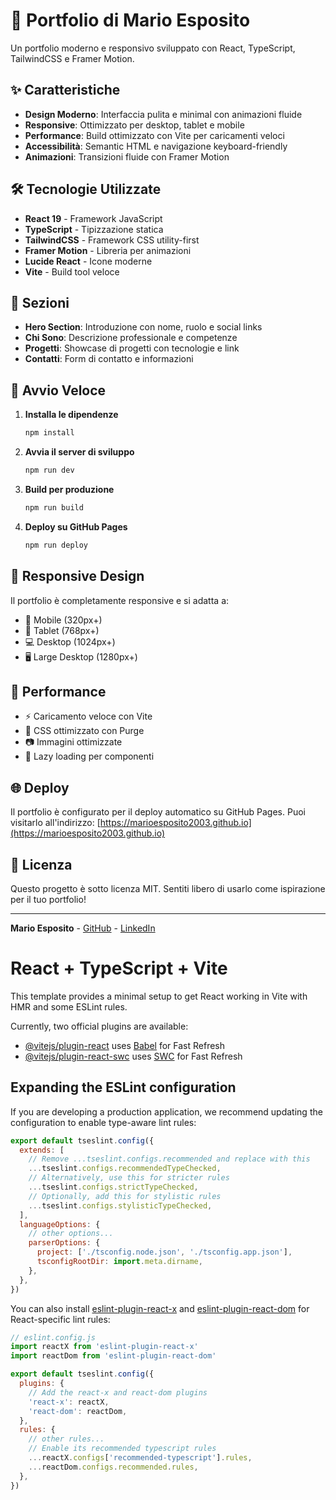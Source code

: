 # 🚀 Portfolio di Mario Esposito

Un portfolio moderno e responsivo sviluppato con React, TypeScript, TailwindCSS e Framer Motion.

## ✨ Caratteristiche

- **Design Moderno**: Interfaccia pulita e minimal con animazioni fluide
- **Responsive**: Ottimizzato per desktop, tablet e mobile
- **Performance**: Build ottimizzato con Vite per caricamenti veloci
- **Accessibilità**: Semantic HTML e navigazione keyboard-friendly
- **Animazioni**: Transizioni fluide con Framer Motion

## 🛠️ Tecnologie Utilizzate

- **React 19** - Framework JavaScript
- **TypeScript** - Tipizzazione statica
- **TailwindCSS** - Framework CSS utility-first
- **Framer Motion** - Libreria per animazioni
- **Lucide React** - Icone moderne
- **Vite** - Build tool veloce

## 🎨 Sezioni

- **Hero Section**: Introduzione con nome, ruolo e social links
- **Chi Sono**: Descrizione professionale e competenze
- **Progetti**: Showcase di progetti con tecnologie e link
- **Contatti**: Form di contatto e informazioni

## 🚀 Avvio Veloce

1. **Installa le dipendenze**
   ```bash
   npm install
   ```

2. **Avvia il server di sviluppo**
   ```bash
   npm run dev
   ```

3. **Build per produzione**
   ```bash
   npm run build
   ```

4. **Deploy su GitHub Pages**
   ```bash
   npm run deploy
   ```

## 📱 Responsive Design

Il portfolio è completamente responsive e si adatta a:
- 📱 Mobile (320px+)
- 📱 Tablet (768px+)
- 💻 Desktop (1024px+)
- 🖥️ Large Desktop (1280px+)

## 🎯 Performance

- ⚡ Caricamento veloce con Vite
- 🎨 CSS ottimizzato con Purge
- 📷 Immagini ottimizzate
- 🔄 Lazy loading per componenti

## 🌐 Deploy

Il portfolio è configurato per il deploy automatico su GitHub Pages. 
Puoi visitarlo all'indirizzo: [https://marioesposito2003.github.io](https://marioesposito2003.github.io)

## 📄 Licenza

Questo progetto è sotto licenza MIT. Sentiti libero di usarlo come ispirazione per il tuo portfolio!

---

**Mario Esposito** - [GitHub](https://github.com/marioesposito2003) - [LinkedIn](https://linkedin.com/in/mario-esposito)

# React + TypeScript + Vite

This template provides a minimal setup to get React working in Vite with HMR and some ESLint rules.

Currently, two official plugins are available:

- [@vitejs/plugin-react](https://github.com/vitejs/vite-plugin-react/blob/main/packages/plugin-react) uses [Babel](https://babeljs.io/) for Fast Refresh
- [@vitejs/plugin-react-swc](https://github.com/vitejs/vite-plugin-react/blob/main/packages/plugin-react-swc) uses [SWC](https://swc.rs/) for Fast Refresh

## Expanding the ESLint configuration

If you are developing a production application, we recommend updating the configuration to enable type-aware lint rules:

```js
export default tseslint.config({
  extends: [
    // Remove ...tseslint.configs.recommended and replace with this
    ...tseslint.configs.recommendedTypeChecked,
    // Alternatively, use this for stricter rules
    ...tseslint.configs.strictTypeChecked,
    // Optionally, add this for stylistic rules
    ...tseslint.configs.stylisticTypeChecked,
  ],
  languageOptions: {
    // other options...
    parserOptions: {
      project: ['./tsconfig.node.json', './tsconfig.app.json'],
      tsconfigRootDir: import.meta.dirname,
    },
  },
})
```

You can also install [eslint-plugin-react-x](https://github.com/Rel1cx/eslint-react/tree/main/packages/plugins/eslint-plugin-react-x) and [eslint-plugin-react-dom](https://github.com/Rel1cx/eslint-react/tree/main/packages/plugins/eslint-plugin-react-dom) for React-specific lint rules:

```js
// eslint.config.js
import reactX from 'eslint-plugin-react-x'
import reactDom from 'eslint-plugin-react-dom'

export default tseslint.config({
  plugins: {
    // Add the react-x and react-dom plugins
    'react-x': reactX,
    'react-dom': reactDom,
  },
  rules: {
    // other rules...
    // Enable its recommended typescript rules
    ...reactX.configs['recommended-typescript'].rules,
    ...reactDom.configs.recommended.rules,
  },
})
```
